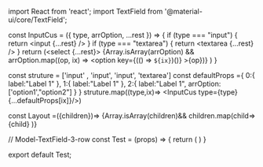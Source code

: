 import React from 'react';
import TextField from '@material-ui/core/TextField';

const InputCus = ({ type, arrOption, ...rest }) => {
    if (type === "input") {
        return <input {...rest} />
    }
    if (type === "textarea") {
        return <textarea {...rest} />
    }
    return (<select {...rest}>
        {Array.isArray(arrOption) && arrOption.map((op, ix) => <option key={(() => `${ix}`)()} >{op}</option>)}
    </select>)
}

const struture = ['input' , 'input', 'input', 'textarea']
const defaultProps ={
    0:{
        label:"Label 1"
    },
    1:{
        label:"Label 1"
    },
    2:{
        label:"Label 1",
        arrOption:['option1',"option2"]
    }
}
struture.map((type,ix)=> <InputCus type={type} {...defaultProps[ix]}/>)

const Layout =({children})=> <Grid container spacing={4}>
    {Array.isArray(children)&& children.map(child=><Grid item>
        {child}
    </Grid>)}
</Grid>

// Model-TextField-3-row
const Test = (props) => {
    return (
        <Layout>
            <TextField
                label={props.labelTextField1}
                variant="outlined"
                color="filled"
            />
            <TextField
                label={props.labelTextField2}
                variant="outlined"
                color="filled"
            />
            <TextField
                label={props.labelTextField3}
                variant="outlined"
                color="filled"
            />
        </Layout>
    )
}

export default Test;